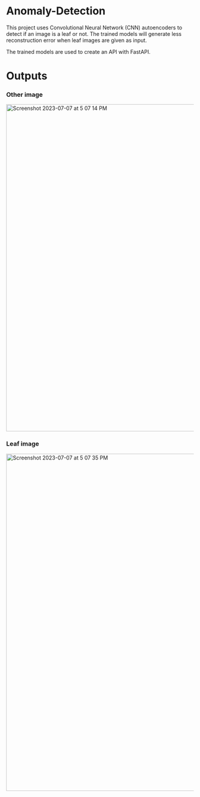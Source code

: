 # Anomaly-Detection
This project uses Convolutional Neural Network (CNN) autoencoders to detect if an image is a leaf or not. The trained models will generate less reconstruction error when leaf images are given as input.

The trained models are used to create an API with FastAPI.

# Outputs
<h3>Other image</h3>
<img width="876" alt="Screenshot 2023-07-07 at 5 07 14 PM" src="https://github.com/adwait1291/Anomaly-Detection/assets/76807214/2a5d2cf6-d7ab-4557-bfcb-6d6095cdf5bf">

<h3>Leaf image</h3>
<img width="903" alt="Screenshot 2023-07-07 at 5 07 35 PM" src="https://github.com/adwait1291/Anomaly-Detection/assets/76807214/f8eb9ec7-d299-4604-b3e6-fa00267afa36">


